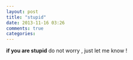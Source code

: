 ```yaml
---
layout: post
title: "stupid"
date: 2013-11-16 03:26
comments: true
categories: 
---
```

**if you are stupid**
do not worry , just let me know !
